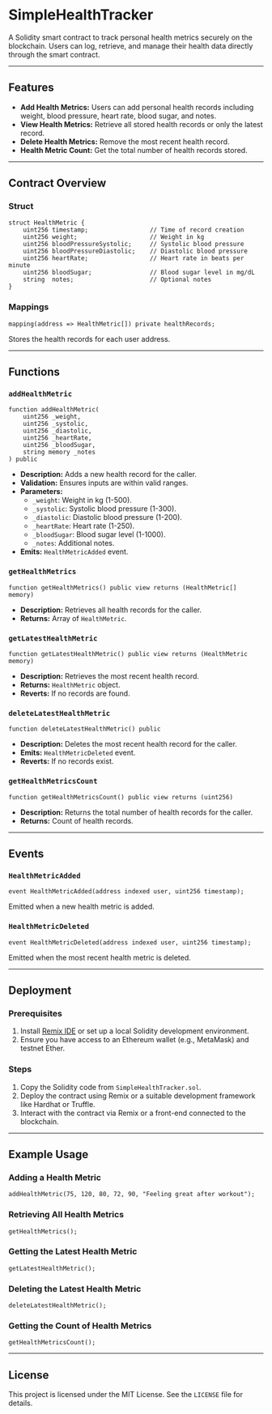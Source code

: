 # SimpleHealthTracker

A Solidity smart contract to track personal health metrics securely on the blockchain. Users can log, retrieve, and manage their health data directly through the smart contract.

---

## Features

- **Add Health Metrics:** Users can add personal health records including weight, blood pressure, heart rate, blood sugar, and notes.
- **View Health Metrics:** Retrieve all stored health records or only the latest record.
- **Delete Health Metrics:** Remove the most recent health record.
- **Health Metric Count:** Get the total number of health records stored.

---

## Contract Overview

### Struct

```solidity
struct HealthMetric {
    uint256 timestamp;                 // Time of record creation
    uint256 weight;                    // Weight in kg
    uint256 bloodPressureSystolic;     // Systolic blood pressure
    uint256 bloodPressureDiastolic;    // Diastolic blood pressure
    uint256 heartRate;                 // Heart rate in beats per minute
    uint256 bloodSugar;                // Blood sugar level in mg/dL
    string  notes;                     // Optional notes
}
```

### Mappings

```solidity
mapping(address => HealthMetric[]) private healthRecords;
```
Stores the health records for each user address.

---

## Functions

### `addHealthMetric`

```solidity
function addHealthMetric(
    uint256 _weight,
    uint256 _systolic,
    uint256 _diastolic,
    uint256 _heartRate,
    uint256 _bloodSugar,
    string memory _notes
) public
```

- **Description:** Adds a new health record for the caller.
- **Validation:** Ensures inputs are within valid ranges.
- **Parameters:**
  - `_weight`: Weight in kg (1-500).
  - `_systolic`: Systolic blood pressure (1-300).
  - `_diastolic`: Diastolic blood pressure (1-200).
  - `_heartRate`: Heart rate (1-250).
  - `_bloodSugar`: Blood sugar level (1-1000).
  - `_notes`: Additional notes.
- **Emits:** `HealthMetricAdded` event.

### `getHealthMetrics`

```solidity
function getHealthMetrics() public view returns (HealthMetric[] memory)
```

- **Description:** Retrieves all health records for the caller.
- **Returns:** Array of `HealthMetric`.

### `getLatestHealthMetric`

```solidity
function getLatestHealthMetric() public view returns (HealthMetric memory)
```

- **Description:** Retrieves the most recent health record.
- **Returns:** `HealthMetric` object.
- **Reverts:** If no records are found.

### `deleteLatestHealthMetric`

```solidity
function deleteLatestHealthMetric() public
```

- **Description:** Deletes the most recent health record for the caller.
- **Emits:** `HealthMetricDeleted` event.
- **Reverts:** If no records exist.

### `getHealthMetricsCount`

```solidity
function getHealthMetricsCount() public view returns (uint256)
```

- **Description:** Returns the total number of health records for the caller.
- **Returns:** Count of health records.

---

## Events

### `HealthMetricAdded`

```solidity
event HealthMetricAdded(address indexed user, uint256 timestamp);
```
Emitted when a new health metric is added.

### `HealthMetricDeleted`

```solidity
event HealthMetricDeleted(address indexed user, uint256 timestamp);
```
Emitted when the most recent health metric is deleted.

---

## Deployment

### Prerequisites

1. Install [Remix IDE](https://remix.ethereum.org/) or set up a local Solidity development environment.
2. Ensure you have access to an Ethereum wallet (e.g., MetaMask) and testnet Ether.

### Steps

1. Copy the Solidity code from `SimpleHealthTracker.sol`.
2. Deploy the contract using Remix or a suitable development framework like Hardhat or Truffle.
3. Interact with the contract via Remix or a front-end connected to the blockchain.

---

## Example Usage

### Adding a Health Metric

```solidity
addHealthMetric(75, 120, 80, 72, 90, "Feeling great after workout");
```

### Retrieving All Health Metrics

```solidity
getHealthMetrics();
```

### Getting the Latest Health Metric

```solidity
getLatestHealthMetric();
```

### Deleting the Latest Health Metric

```solidity
deleteLatestHealthMetric();
```

### Getting the Count of Health Metrics

```solidity
getHealthMetricsCount();
```

---

## License

This project is licensed under the MIT License. See the `LICENSE` file for details.
